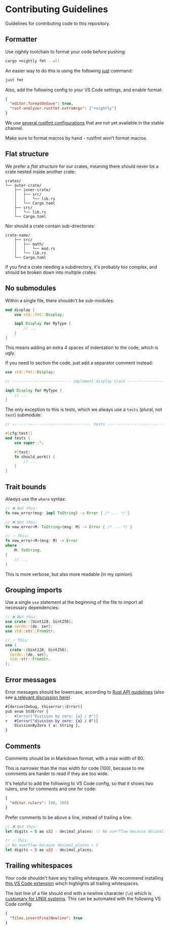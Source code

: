 # Contributing Guidelines

Guidelines for contributing code to this repository.

## Formatter

Use _nightly_ toolchain to format your code before pushing:

```bash
cargo +nightly fmt --all
```

An easier way to do this is using the following [just](https://github.com/casey/just) command:

```bash
just fmt
```

Also, add the following config to your VS Code settings, and enable format:

```json
{
  "editor.formatOnSave": true,
  "rust-analyzer.rustfmt.extraArgs": ["+nightly"]
}
```

We use [several rustfmt configurations](./rustfmt.toml) that are not yet available in the stable channel.

Make sure to format macros by hand - rustfmt won't format macros.

## Flat structure

We prefer a _flat structure_ for our crates, meaning there should never be a crate nested inside another crate:

```plain
crates/
└── outer-crate/
    ├── inner-crate/
    │   ├── src/
    │   │   └── lib.rs
    │   └── Cargo.toml
    ├── src/
    │   └── lib.rs
    └── Cargo.toml
```

Nor should a crate contain sub-directories:

```plain
crate-name/
    ├── src/
    │   ├── math/
    │   │   └── mod.rs
    │   └── lib.rs
    └── Cargo.toml
```

If you find a crate needing a subdirectory, it's probably too complex, and should be broken down into multiple crates.

## No submodules

Within a single file, there shouldn't be sub-modules:

```rust
mod display {
    use std::fmt::Display;

    impl Display for MyType {
        // ...
    }
}
```

This means adding an extra 4 spaces of indentation to the code, which is ugly.

If you need to section the code, just add a separator comment instead:

```rust
use std::fmt::Display;

// -------------------------- implement display trait --------------------------

impl Display for MyType {
    // ...
}
```

The only exception to this is tests, which we always use a `tests` (plural, not `test`) submodule:

```rust
// ----------------------------------- tests -----------------------------------

#[cfg(test)]
mod tests {
    use super::*;

    #[test]
    fn should_work() {
        // ...
    }
}
```

## Trait bounds

_Always_ use the `where` syntax:

```rust
// ❌ Not this:
fn new_error(msg: impl ToString) -> Error { /* ... */ }

// ❌ Not this:
fn new_error<M: ToString>(msg: M) -> Error { /* ... */ }

// ✅ This:
fn new_error<M>(msg: M) -> Error
where
    M: ToString,
{
    // ...
}
```

This is more verbose, but also more readable (in my opinion).

## Grouping imports

Use a single `use` statement at the beginning of the file to import all necessary dependencies:

```rust
// ❌ Not this:
use crate::{Uint128, Uint256};
use serde::{de, ser};
use std::str::FromStr;

// ✅ This:
use {
  crate::{Uint128, Uint256},
  serde::{de, ser},
  std::str::FromStr,
};
```

## Error messages

Error messages should be lowercase, according to [Rust API guidelines](https://github.com/rust-lang/api-guidelines/blob/master/src/interoperability.md#examples-of-error-messages) (also see [a relevant discussion here](https://github.com/rust-lang/api-guidelines/issues/79)).

```diff
#[derive(Debug, thiserror::Error)]
pub enum StdError {
-   #[error("Division by zero: {a} / 0")]
+   #[error("division by zero: {a} / 0")]
    DivisionByZero { a: String },
}
```

## Comments

Comments should be in Markdown format, with a max width of 80.

This is narrower than the max width for code (100), because to me comments are harder to read if they are too wide.

It's helpful to add the following to VS Code config, so that it shows two rulers, one for comments and one for code:

```json
{
  "editor.rulers": [80, 100]
}
```

Prefer comments to be above a line, instead of trailing a line:

```rust
// ❌ Not this:
let digits = S as u32 - decimal_places; // No overflow because decimal_places < S

// ✅ This:
// No overflow because decimal_places < S
let digits = S as u32 - decimal_places;
```

## Trailing whitespaces

Your code shouldn't have any trailing whitespace. We recommend installing [this VS Code extension](https://marketplace.visualstudio.com/items?itemName=shardulm94.trailing-spaces) which highlights all trailing whitespaces.

The last line of a file should end with a newline character (`\n`) which is [customary for UNIX systems](https://unix.stackexchange.com/questions/18743/whats-the-point-in-adding-a-new-line-to-the-end-of-a-file). This can be automated with the following VS Code config:

```json
{
  "files.insertFinalNewline": true
}
```

